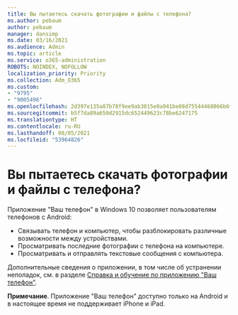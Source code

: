 ```yaml
---
title: Вы пытаетесь скачать фотографии и файлы с телефона?
ms.author: pebaum
author: pebaum
manager: dansimp
ms.date: 03/16/2021
ms.audience: Admin
ms.topic: article
ms.service: o365-administration
ROBOTS: NOINDEX, NOFOLLOW
localization_priority: Priority
ms.collection: Adm_O365
ms.custom:
- "9795"
- "9005496"
ms.openlocfilehash: 2d397e135a87b78f9ee9ab3015e0a941be08d75544468066b6f8f9857b7db016
ms.sourcegitcommit: b5f7da89a650d2915dc652449623c78be6247175
ms.translationtype: HT
ms.contentlocale: ru-RU
ms.lasthandoff: 08/05/2021
ms.locfileid: "53964826"
---
```

# <a name="are-you-trying-to-download-photos-and-files-from-your-phone"></a>Вы пытаетесь скачать фотографии и файлы с телефона?

Приложение "Ваш телефон" в Windows 10 позволяет пользователям телефонов с Android:

- Связывать телефон и компьютер, чтобы разблокировать различные возможности между устройствами.
- Просматривать последние фотографии с телефона на компьютере.
- Просматривать и отправлять текстовые сообщения с компьютера.

Дополнительные сведения о приложении, в том числе об устранении неполадок, см. в разделе [Справка и обучение по приложению "Ваш телефон"](https://support.microsoft.com/your-phone-app).

**Примечание**. Приложение "Ваш телефон" доступно только на Android и в настоящее время не поддерживает iPhone и iPad.